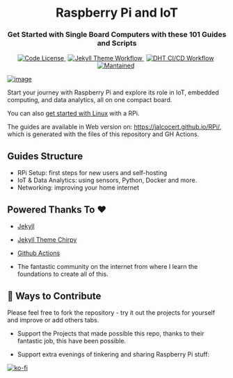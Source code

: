 <div align="center">
  <h1>Raspberry Pi and IoT</h1>
</div>

<div align="center">
  <h3>Get Started with Single Board Computers with these 101 Guides and Scripts</h3>
</div>

<div align="center">
  <a href="https://github.com/JAlcocerT/RPi?tab=MIT-1-ov-file#readme" style="margin-right: 5px;">
    <img alt="Code License" src="https://img.shields.io/badge/License-MIT-blue.svg" />
  </a>
  <a href="https://github.com/JAlcocerT/RPi/actions/workflows/jekyll-pages-deploy.yml" style="margin-right: 5px;">
    <img alt="Jekyll Theme Workflow" src="https://github.com/JAlcocerT/RPi/actions/workflows/jekyll-pages-deploy.yml/badge.svg" />
  </a>
    <a href="https://github.com/JAlcocerT/RPi/actions/workflows/python-dht-build.yml" style="margin-right: 5px;">
    <img alt="DHT CI/CD Workflow" src="https://github.com/JAlcocerT/RPi/actions/workflows/python-dht-build.yml/badge.svg" />
  </a>
  <a href="https://GitHub.com/JAlcocerT/RPi/graphs/commit-activity" style="margin-right: 5px;">
    <img alt="Mantained" src="https://img.shields.io/badge/Maintained%3F-yes-green.svg" />
  </a>

</div>

[![image](https://img.shields.io/badge/YouTube-Channel-red)](https://youtube.com/@JAlcocerTech)

Start your journey with Raspberry Pi and explore its role in IoT, embedded computing, and data analytics, all on one compact board. 

You can also [get started with Linux](https://jalcocert.github.io/Linux/) with a RPi.

The guides are available in Web version on: <https://jalcocert.github.io/RPi/>, which is generated with the files of this repository and GH Actions.

## Guides Structure

* RPi Setup: first steps for new users and self-hosting
* IoT & Data Analytics: using sensors, Python, Docker and more.
* Networking: improving your home internet

## Powered Thanks To :heart:

* [Jekyll](https://github.com/jekyll/jekyll)
* [Jekyll Theme Chirpy](https://github.com/cotes2020/jekyll-theme-chirpy/)
* [Github Actions](https://fossengineer.com/docker-github-actions-cicd/)

* The fantastic community on the internet from where I learn the foundations to create all of this.

## :loudspeaker: Ways to Contribute 

Please feel free to fork the repository - try it out the projects for yourself and improve or add others tabs.

* Support the Projects that made possible this repo, thanks to their fantastic job, this have been possible.

* Support extra evenings of tinkering and sharing Raspberry Pi stuff:

[![ko-fi](https://ko-fi.com/img/githubbutton_sm.svg)](https://ko-fi.com/Z8Z1QPGUM)